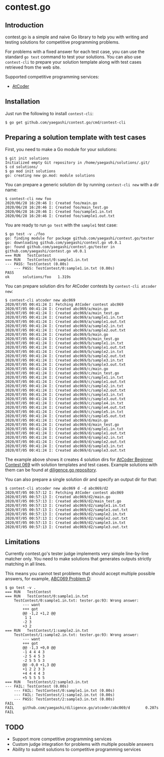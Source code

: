 # contest.go

## Introduction

contest.go is a simple and naive Go library to help you
with writing and testing solutions for competitive programming problems.

For problems with a fixed answer for each test case,
you can use the standard `go test` command to test your solutions.
You can also use `contest-cli` to prepare your solution template
along with test cases retrieved from the web site.

Supported competitive programming services:
- [AtCoder](https://atcoder.jp)

## Installation

Just run the following to install `contest-cli`:

```console
$ go get github.com/yaegashi/contest.go/cmd/contest-cli
```

## Preparing a solution template with test cases

First, you need to make a Go module for your solutions:

```console
$ git init solutions
Initialized empty Git repository in /home/yaegashi/solutions/.git/
$ cd solutions/
$ go mod init solutions
go: creating new go.mod: module solutions
```

You can prepare a generic solution dir
by running `contest-cli new` with a dir name:

```console
$ contest-cli new foo
2020/06/28 16:20:46 I: Created foo/main.go
2020/06/28 16:20:46 I: Created foo/main_test.go
2020/06/28 16:20:46 I: Created foo/sample1.in.txt
2020/06/28 16:20:46 I: Created foo/sample1.out.txt
```

You are ready to run `go test` with the `sample1` test case:
```console
$ go test -v ./foo
go: finding module for package github.com/yaegashi/contest.go/tester
go: downloading github.com/yaegashi/contest.go v0.0.1
go: found github.com/yaegashi/contest.go/tester in github.com/yaegashi/contest.go v0.0.1
=== RUN   TestContest
=== RUN   TestContest/0:sample1.in.txt
--- PASS: TestContest (0.00s)
    --- PASS: TestContest/0:sample1.in.txt (0.00s)
PASS
ok      solutions/foo   1.319s
```

You can prepare solution dirs for AtCoder contests
by `contest-cli atcoder new`:
```console
$ contest-cli atcoder new abc069
2020/07/05 00:41:24 I: Fetching AtCoder contest abc069
2020/07/05 00:41:24 I: Created abc069/a/main.go
2020/07/05 00:41:24 I: Created abc069/a/main_test.go
2020/07/05 00:41:24 I: Created abc069/a/sample1.in.txt
2020/07/05 00:41:24 I: Created abc069/a/sample1.out.txt
2020/07/05 00:41:24 I: Created abc069/a/sample2.in.txt
2020/07/05 00:41:24 I: Created abc069/a/sample2.out.txt
2020/07/05 00:41:24 I: Created abc069/b/main.go
2020/07/05 00:41:24 I: Created abc069/b/main_test.go
2020/07/05 00:41:24 I: Created abc069/b/sample1.in.txt
2020/07/05 00:41:24 I: Created abc069/b/sample1.out.txt
2020/07/05 00:41:24 I: Created abc069/b/sample2.in.txt
2020/07/05 00:41:24 I: Created abc069/b/sample2.out.txt
2020/07/05 00:41:24 I: Created abc069/b/sample3.in.txt
2020/07/05 00:41:24 I: Created abc069/b/sample3.out.txt
2020/07/05 00:41:24 I: Created abc069/c/main.go
2020/07/05 00:41:24 I: Created abc069/c/main_test.go
2020/07/05 00:41:24 I: Created abc069/c/sample1.in.txt
2020/07/05 00:41:24 I: Created abc069/c/sample1.out.txt
2020/07/05 00:41:24 I: Created abc069/c/sample2.in.txt
2020/07/05 00:41:24 I: Created abc069/c/sample2.out.txt
2020/07/05 00:41:24 I: Created abc069/c/sample3.in.txt
2020/07/05 00:41:24 I: Created abc069/c/sample3.out.txt
2020/07/05 00:41:24 I: Created abc069/c/sample4.in.txt
2020/07/05 00:41:24 I: Created abc069/c/sample4.out.txt
2020/07/05 00:41:24 I: Created abc069/c/sample5.in.txt
2020/07/05 00:41:24 I: Created abc069/c/sample5.out.txt
2020/07/05 00:41:24 I: Created abc069/d/main.go
2020/07/05 00:41:24 I: Created abc069/d/main_test.go
2020/07/05 00:41:24 I: Created abc069/d/sample1.in.txt
2020/07/05 00:41:24 I: Created abc069/d/sample1.out.txt
2020/07/05 00:41:24 I: Created abc069/d/sample2.in.txt
2020/07/05 00:41:24 I: Created abc069/d/sample2.out.txt
2020/07/05 00:41:24 I: Created abc069/d/sample3.in.txt
2020/07/05 00:41:24 I: Created abc069/d/sample3.out.txt
```

The example above shows it creates 4 solution dirs
for [AtCoder Beginner Contest 069](https://atcoder.jp/contests/abc069)
with solution templates and test cases.
Example solutions with them can be found at
[diligence.go repository](https://github.com/yaegashi/diligence.go/tree/master/atcoder/abc069).

You can also prepare a single solution dir and specify an output dir for that:

```console
$ contest-cli atcoder new abc069 d -d abc069/d2
2020/07/05 00:57:12 I: Fetching AtCoder contest abc069
2020/07/05 00:57:13 I: Created abc069/d2/main.go
2020/07/05 00:57:13 I: Created abc069/d2/main_test.go
2020/07/05 00:57:13 I: Created abc069/d2/sample1.in.txt
2020/07/05 00:57:13 I: Created abc069/d2/sample1.out.txt
2020/07/05 00:57:13 I: Created abc069/d2/sample2.in.txt
2020/07/05 00:57:13 I: Created abc069/d2/sample2.out.txt
2020/07/05 00:57:13 I: Created abc069/d2/sample3.in.txt
2020/07/05 00:57:13 I: Created abc069/d2/sample3.out.txt
```

## Limitations

Currently contest.go's tester judge implements very simple line-by-line matcher only.
You need to make solutions that generates outputs strictly matching in all lines.

This means you cannot test problems that should accept multiple possible answers,
for example, [ABC069 Problem D](https://atcoder.jp/contests/abc069/tasks/arc080_b):

```console
$ go test -v .
=== RUN   TestContest
=== RUN   TestContest/0:sample1.in.txt
    TestContest/0:sample1.in.txt: tester.go:93: Wrong answer:
        --- want
        +++ got
        @@ -1,2 +1,2 @@
         1 1
        -2 3
        +3 2
=== RUN   TestContest/1:sample2.in.txt
    TestContest/1:sample2.in.txt: tester.go:93: Wrong answer:
        --- want
        +++ got
        @@ -1,3 +0,0 @@
        -1 4 4 4 3
        -2 5 4 5 3
        -2 5 5 5 3
        @@ -0,0 +1,3 @@
        +1 2 2 3 3
        +4 4 4 4 3
        +5 5 5 5 5
=== RUN   TestContest/2:sample3.in.txt
--- FAIL: TestContest (0.00s)
    --- FAIL: TestContest/0:sample1.in.txt (0.00s)
    --- FAIL: TestContest/1:sample2.in.txt (0.00s)
    --- PASS: TestContest/2:sample3.in.txt (0.00s)
FAIL
FAIL    github.com/yaegashi/diligence.go/atcoder/abc069/d       0.207s
FAIL
```

## TODO

- Support more competitive programming services
- Custom judge integration for problems with multiple possible answers
- Ability to submit solutions to competitive programming services
